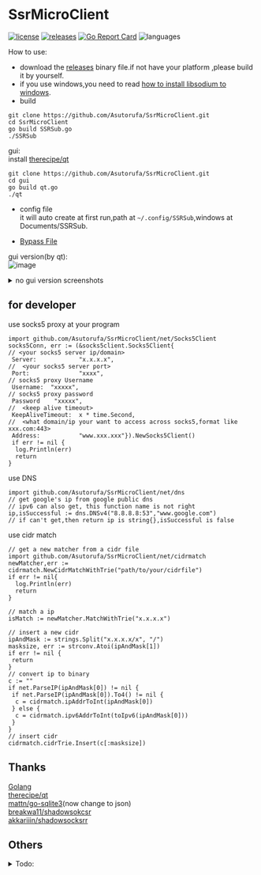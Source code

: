 # SsrMicroClient

[![license](https://img.shields.io/github/license/asutorufa/ssrmicroclient.svg)](https://raw.githubusercontent.com/Asutorufa/SsrMicroClient/master/LICENSE)
[![releases](https://img.shields.io/github/release-pre/asutorufa/ssrmicroclient.svg)](https://github.com/Asutorufa/SsrMicroClient/releases)
[![Go Report Card](https://goreportcard.com/badge/github.com/Asutorufa/SsrMicroClient)](https://goreportcard.com/report/github.com/Asutorufa/SsrMicroClient)
![languages](https://img.shields.io/github/languages/top/asutorufa/ssrmicroclient.svg)  
<!-- [![codebeat badge](https://codebeat.co/badges/ce94a347-64b1-4ee3-9b18-b95858e1c6b4)](https://codebeat.co/projects/github-com-asutorufa-ssrmicroclient-master) -->
How to use:

- download the [releases](https://github.com/Asutorufa/SsrMicroClient/releases) binary file.if not have your platform ,please build it by yourself.
- if you use windows,you need to read [how to install libsodium to windows](https://github.com/Asutorufa/SsrMicroClient/blob/master/windows_use_ssr_python.md).
- build

```shell script
git clone https://github.com/Asutorufa/SsrMicroClient.git
cd SsrMicroClient
go build SSRSub.go
./SSRSub
```

gui:  
install [therecipe/qt](https://github.com/therecipe/qt)

```shell script
git clone https://github.com/Asutorufa/SsrMicroClient.git
cd gui
go build qt.go
./qt
```

- config file  
  it will auto create at first run,path at `~/.config/SSRSub`,windows at Documents/SSRSub.

- [Bypass File](https://github.com/Asutorufa/SsrMicroClient/tree/ACL)

<!--
```
#config path at ~/.config/SSRSub
#config file,first run auto create,# to note
#python_path /usr/bin/python3
#ssr_path /shadowsocksr-python/shadowsocks/local.py
#local_port 1080
#local_address 127.0.0.1
#connect-verbose-info
workers 8
fast-open
daemon
#pid-file /home/xxx/.config/SSRSub/shadowsocksr.pid
#log-file /dev/null
```
-->
gui version(by qt):  
![image](https://raw.githubusercontent.com/Asutorufa/SsrMicroClient/master/img/gui_by_qt_dev1.png)  

<details>
<summary>no gui version screenshots</summary>
![image](https://raw.githubusercontent.com/Asutorufa/SsrMicroClient/master/img/SSRSubV0.2.3beta.png)
</details>

<!-- [日本語](https://github.com/Asutorufa/SSRSubscriptionDecode/blob/master/readme_jp.md) [中文](https://github.com/Asutorufa/SSRSubscriptionDecode/blob/master/readme_cn.md) [other progrmammer language vision](https://github.com/Asutorufa/SSRSubscriptionDecode/blob/master/readme_others.md)    -->

## for developer

use socks5 proxy at your program

```golang
import github.com/Asutorufa/SsrMicroClient/net/Socks5Client
socks5Conn, err := (&socks5client.Socks5Client{
// <your socks5 server ip/domain>
 Server:            "x.x.x.x",
//  <your socks5 server port>
 Port:              "xxxx",
// socks5 proxy Username
 Username:  "xxxxx",
// socks5 proxy password
 Password    "xxxxx",
//  <keep alive timeout>
 KeepAliveTimeout:  x * time.Second,
//  <what domain/ip your want to access across socks5,format like xxx.com:443>
 Address:           "www.xxx.xxx"}).NewSocks5Client()
 if err != nil {
  log.Println(err)
  return
}
```

use DNS

```golang
import github.com/Asutorufa/SsrMicroClient/net/dns
// get google's ip from google public dns
// ipv6 can also get, this function name is not right
ip,isSuccessful := dns.DNSv4("8.8.8.8:53","www.google.com")
// if can't get,then return ip is string{},isSuccessful is false
```

use cidr match

```golang
// get a new matcher from a cidr file
import github.com/Asutorufa/SsrMicroClient/net/cidrmatch
newMatcher,err := cidrmatch.NewCidrMatchWithTrie("path/to/your/cidrfile")
if err != nil{
  log.Println(err)
  return
}

// match a ip
isMatch := newMatcher.MatchWithTrie("x.x.x.x")

// insert a new cidr
ipAndMask := strings.Split("x.x.x.x/x", "/")
masksize, err := strconv.Atoi(ipAndMask[1])
if err != nil {
 return
}
// convert ip to binary
c := ""
if net.ParseIP(ipAndMask[0]) != nil {
 if net.ParseIP(ipAndMask[0]).To4() != nil {
  c = cidrmatch.ipAddrToInt(ipAndMask[0])
 } else {
  c = cidrmatch.ipv6AddrToInt(toIpv6(ipAndMask[0]))
 }
}
// insert cidr
cidrmatch.cidrTrie.Insert(c[:masksize])
```

## Thanks

[Golang](https://golang.org)  
[therecipe/qt](https://github.com/therecipe/qt)  
[mattn/go-sqlite3](https://github.com/mattn/go-sqlite3)(now change to json)  
[breakwa11/shadowsokcsr](https://github.com/shadowsocksr-backup/shadowsocksr)  
[akkariiin/shadowsocksrr](https://github.com/shadowsocksrr/shadowsocksr/tree/akkariiin/dev)  

<!--
## already know issue

ssr python version at mac may be not support,please test by yourself.
-->

## Others

<!--
Make a simple gui([Now Dev](https://github.com/Asutorufa/SsrMicroClient/tree/dev)):
![gui](https://raw.githubusercontent.com/Asutorufa/SsrMicroClient/dev/img/gui_dev.png) 
-->
<details>
<summary>Todo:</summary>

- [x] (give up)use shadowsocksr write by golang(sun8911879/shadowsocksR),or use ssr_libev share libraries.  
      write a half of [http proxy](https://github.com/Asutorufa/SsrMicroClient/blob/OtherLanguage/Old/SSR_http_client/client.go) find sun8911879/shadowsocksR is not support auth_chain*...oof.  
      when i use ssr_libev i cant run it in the golang that has so many error,i fix a little but more and more error appear.

<!-- ```error
      # command-line-arguments
    /tmp/go-build379176400/b001/_x002.o：在函数‘main’中：
    ./local.c:1478: `main'被多次定义
    # command-line-arguments
    .........
    .........
    .........
    ./local.c:438:36: warning: comparison between pointer and       integer
                         if (perror == EINPROGRESS) {
                                    ^~
``` -->

- [x] add bypass
  - add bypass by socks5 to socks5 and socks5 to http.I need more information about iptables redirection and ss-redir.
- [x] ss link compatible.  
  - [ ] need more ss link template.
- [x] support http proxy.  
  - already know bug: telegram cant use,the server repose "request URI to long",I don't know how to fix.
- [ ] create shortcut at first run,auto move or copy file to config path.
- [ ] add `-h` argument to show help.

<!--
fixed issue:

- process android is not linux.
- sh should use which to get.  
- support windows.
- can setting timeout.
-->
</details>
